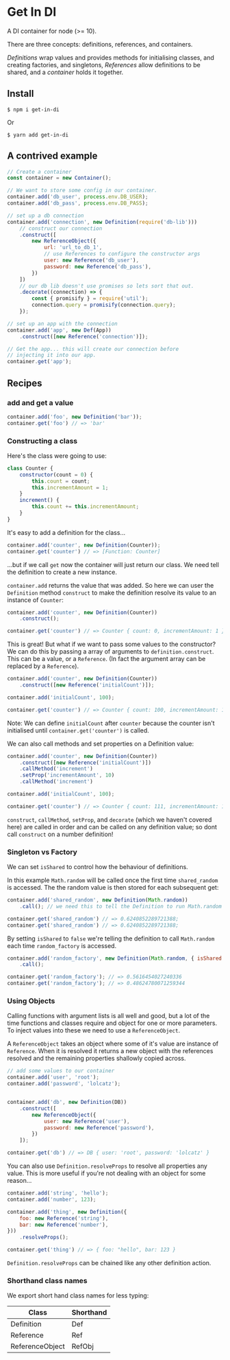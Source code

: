 # Get In DI

A DI container for node (>= 10).

There are three concepts: definitions, references, and containers.

*Definitions* wrap values and provides methods for initialising classes, and creating factories, and singletons, *References* allow definitions to be shared, and a *container* holds it together.

## Install

```
$ npm i get-in-di
```

Or

```
$ yarn add get-in-di
```

## A contrived example

```js
// Create a container
const container = new Container();

// We want to store some config in our container.
container.add('db_user', process.env.DB_USER);
container.add('db_pass', process.env.DB_PASS);

// set up a db connection
container.add('connection', new Definition(require('db-lib')))
    // construct our connection
    .construct([
        new ReferenceObject({
            url: 'url_to_db_1',
            // use References to configure the constructor args
            user: new Reference('db_user'),
            password: new Reference('db_pass'),
        })
    ])
    // our db lib doesn't use promises so lets sort that out.
    .decorate((connection) => {
        const { promisify } = require('util');
        connection.query = promisify(connection.query);
    });

// set up an app with the connection
container.add('app', new Def(App))
    .construct([new Reference('connection')]);

// Get the app... this will create our connection before
// injecting it into our app.
container.get('app');
```

## Recipes

### add and get a value
```js
container.add('foo', new Definition('bar'));
container.get('foo') // => 'bar'
```

### Constructing a class

Here's the class were going to use:

```js
class Counter {
    constructor(count = 0) {
        this.count = count;
        this.incrementAmount = 1;
    }
    increment() {
        this.count += this.incrementAmount;
    }
}
```

It's easy to add a definition for the class...

```js
container.add('counter', new Definition(Counter));
container.get('counter') // => [Function: Counter]
```
...but if we call `get` now the container will just return our class. We need tell the definition to create a new instance.

`container.add` returns the value that was added. So here we can user the `Definition` method `construct` to make the definition resolve its value to an instance of `Counter`:

```js
container.add('counter', new Definition(Counter))
    .construct();

container.get('counter') // => Counter { count: 0, incrementAmount: 1 }
```

This is great! But what if we want to pass some values to the constructor? We can do this by passing a array of arguments to `definition.construct`. This can be a value, or a `Reference`. (In fact the argument array can be replaced by a `Reference`).

```js
container.add('counter', new Definition(Counter))
    .construct([new Reference('initialCount')]);

container.add('initialCount', 100);

container.get('counter') // => Counter { count: 100, incrementAmount: 1 }
```

Note: We can define `initialCount` after `counter` because the counter isn't initialised until `container.get('counter')` is called.

We can also call methods and set properties on a Definition value:

```js
container.add('counter', new Definition(Counter))
    .construct([new Reference('initialCount')])
    .callMethod('increment')
    .setProp('incrementAmount', 10)
    .callMethod('increment')

container.add('initialCount', 100);

container.get('counter') // => Counter { count: 111, incrementAmount: 10 }
```

`construct`, `callMethod`, `setProp`, and `decorate` (which we haven't covered here) are called in order and can be called on any definition value; so dont call `construct` on a number definition!


### Singleton vs Factory

We can set `isShared` to control how the behaviour of definitions.

In this example `Math.random` will be called once the first time `shared_random` is accessed. The the random value is then stored for each subsequent get:

```js
container.add('shared_random', new Definition(Math.random))
    .call(); // we need this to tell the Definition to run Math.random instead of return it

container.get('shared_random') // => 0.6240852289721388;
container.get('shared_random') // => 0.6240852289721388;
```
By setting `isShared` to `false` we're telling the definition to call `Math.random` each time `random_factory` is accessed.
```js
container.add('random_factory', new Definition(Math.random, { isShared: false }))
    .call();

container.get('random_factory'); // => 0.5616454027240336
container.get('random_factory'); // => 0.48624780071259344
```

### Using Objects

Calling functions with argument lists is all well and good, but a lot of the time functions and classes require and object for one or more parameters. To inject values into these we need to use a `ReferenceObject`.

A `ReferenceObject` takes an object where some of it's value are instance of `Reference`. When it is resolved it returns a new object with the references resolved and the remaining properties shallowly copied across.

```js
// add some values to our container
container.add('user', 'root');
container.add('password', 'lolcatz');


container.add('db', new Definition(DB))
    .construct([
        new ReferenceObject({
            user: new Reference('user'),
            password: new Reference('password'),
        })
    ]);

container.get('db') // => DB { user: 'root', password: 'lolcatz' }
```

You can also use `Definition.resolveProps` to resolve all properties any value. This is more useful if you're not dealing with an object for some reason...

```js
container.add('string', 'hello');
container.add('number', 123);

container.add('thing', new Definition({
    foo: new Reference('string'),
    bar: new Reference('number'),
}))
    .resolveProps();

container.get('thing') // => { foo: "hello", bar: 123 }
```

`Definition.resolveProps` can be chained like any other definition action.

### Shorthand class names

We export short hand class names for less typing:

| Class | Shorthand |
|-------|-----------|
| Definition | Def |
| Reference | Ref |
| ReferenceObject | RefObj |